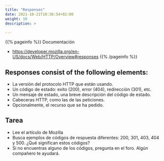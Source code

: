```yaml
---
title: "Responses"
date: 2021-10-21T10:36:54+02:00
weight: 10
description: >
  
---
```


{{% pageinfo %}}
Documentación
* https://developer.mozilla.org/en-US/docs/Web/HTTP/Overview#responses
{{% /pageinfo %}}


## Responses consist of the following elements:

* La versión del protocolo HTTP que están usando.
* Un código de estado: exito (200), error (404), redirección (301), etc.
* Un mensaje de estado, una breve descripción del código de estado.
* Cabeceras HTTP, como las de las peticiones.
* Opcionalmente, el recurso que se ha pedido.

## Tarea
* Lee el artículo de Mozilla
* Busca ejemplos de códigos de respuesta diferentes: 200, 301, 403, 404 y 500. ¿Qué significan estos códigos?
* Si no encuentras alguno de los códigos, pregunta en el foro. Algún compañero te ayudará.

